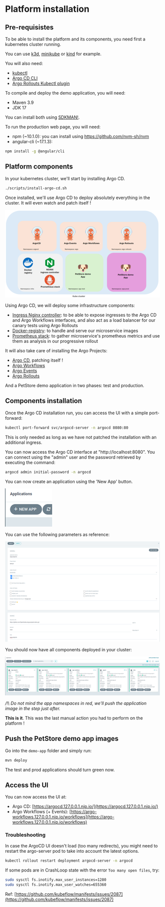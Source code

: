 # Platform installation

## Pre-requisistes

To be able to install the platform and its components, you need first a kubernetes cluster running.

You can use [k3d](https://k3d.io/), [minikube](https://minikube.sigs.k8s.io/docs/start/) or [kind](https://kind.sigs.k8s.io/docs/user/quick-start/) for example.

You will also need:

* [kubectl](https://kubernetes.io/docs/tasks/tools/install-kubectl/)
* [Argo CD CLI](https://argo-cd.readthedocs.io/en/stable/getting_started/#2-download-argo-cd-cli)
* [Argo Rollouts Kubectl plugin](https://argo-rollouts.readthedocs.io/en/stable/features/kubectl-plugin/)

To compile and deploy the demo application, you will need:

* Maven 3.9
* JDK 17

You can install both using [SDKMAN!](https://sdkman.io/).

To run the production web page, you will need:

* npm (~10.1.0): you can install using https://github.com/nvm-sh/nvm 
* angular-cli (~17.1.3): 
```bash
npm install -g @angular/cli
```


## Platform components

In your kubernetes cluster, we'll start by installing Argo CD.

```bash
./scripts/install-argo-cd.sh
```

Once installed, we'll use Argo CD to deploy absolutely everything in the cluster. It will even watch and patch itself !

![image](./assets/cluster-view.png)

Using Argo CD, we will deploy some infrastructure components:

* [Ingress Nginx controller](https://github.com/kubernetes/ingress-nginx): to be able to expose ingresses to the Argo CD and Argo Workflows interfaces, and also act as a load balancer for our canary tests using Argo Rollouts
* [Docker-registry](https://artifacthub.io/packages/helm/phntom/docker-registry): to handle and serve our microservice images
* [Prometheus stack](https://github.com/prometheus-community/helm-charts/tree/main/charts/kube-prometheus-stack): to gather microservice's prometheus metrics and use them as analysis in our progressive rollout

It will also take care of installing the Argo Projects:

* [Argo CD](https://argo-cd.readthedocs.io/en/stable/), patching itself !
* [Argo Workflows](https://argo-workflows.readthedocs.io/en/latest/)
* [Argo Events](https://argoproj.github.io/argo-events/)
* [Argo Rollouts](https://argo-rollouts.readthedocs.io/en/stable/)

And a PetStore demo application in two phases: test and production.

## Components installation

Once the Argo CD installation run, you can access the UI with a simple port-forward:

```bash
kubectl port-forward svc/argocd-server -n argocd 8080:80
```

This is only needed as long as we have not patched the installation with an additional ingress.

You can now access the Argo CD interface at "http://localhost:8080".
You can connect using the "admin" user and the password retrieved by executing the command:

```bash
argocd admin initial-password -n argocd
```

You can now create an application using the 'New App' button.

![image](./assets/New-App.png)

You can use the following parameters as reference:

![image](./assets/New-App-Details.png)

You should now have all components deployed in your cluster:

![image](./assets/ArgoCD-Apps-state.png)

*/!\ Do not mind the app namespaces in red, we'll push the application image in the step just after.*

**This is it**. This was the last manual action you had to perform on the platform !

## Push the PetStore demo app images

Go into the `demo-app` folder and simply run:
```bash
mvn deploy
```

The test and prod applications should turn green now.

## Access the UI

You can now access the UI at:

- Argo CD: [https://argocd.127.0.0.1.nip.io/](https://argocd.127.0.0.1.nip.io/)
- Argo Workflows (+ Events): [https://argo-workflows.127.0.0.1.nip.io/workflows](https://argo-workflows.127.0.0.1.nip.io/workflows)

### Troubleshooting

In case the ArgoCD UI doesn't load (too many redirects), you might need to restart the argo-server pod to take into account the latest options.

```bash
kubectl rollout restart deployment argocd-server -n argocd
```

If some pods are in CrashLoop state with the error `Too many open files`, try:

```bash
sudo sysctl fs.inotify.max_user_instances=1280
sudo sysctl fs.inotify.max_user_watches=655360
```
Ref: [https://github.com/kubeflow/manifests/issues/2087](https://github.com/kubeflow/manifests/issues/2087)